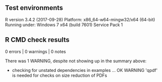 ## Test environments
R version 3.4.2 (2017-09-28)
Platform: x86_64-w64-mingw32/x64 (64-bit)
Running under: Windows 7 x64 (build 7601) Service Pack 1

## R CMD check results
0 errors | 0 warnings | 0 notes

There was 1 WARNING, despite not showing up in the summary above:

* checking for unstated dependencies in examples ... OK
 WARNING
'qpdf' is needed for checks on size reduction of PDFs